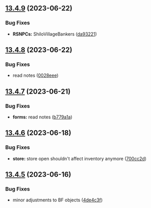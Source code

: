 ## [13.4.9](https://github.com/Torwent/WaspLib/compare/v13.4.8...v13.4.9) (2023-06-22)


### Bug Fixes

* **RSNPCs:** ShiloVillageBankers ([da93221](https://github.com/Torwent/WaspLib/commit/da9322192cc142fc4ff14a6a413e6c6cfb814a52))



## [13.4.8](https://github.com/Torwent/WaspLib/compare/v13.4.7...v13.4.8) (2023-06-22)


### Bug Fixes

* read notes ([0028eee](https://github.com/Torwent/WaspLib/commit/0028eee2b0d62a696b1fbe85ed2bf9f3000abb10))



## [13.4.7](https://github.com/Torwent/WaspLib/compare/v13.4.6...v13.4.7) (2023-06-21)


### Bug Fixes

* **forms:** read notes ([b779a1a](https://github.com/Torwent/WaspLib/commit/b779a1a8f13e2916a583ac6ad59cdf53f84b81f3))



## [13.4.6](https://github.com/Torwent/WaspLib/compare/v13.4.5...v13.4.6) (2023-06-18)


### Bug Fixes

* **store:** store open shouldn't affect inventory anymore ([700cc2d](https://github.com/Torwent/WaspLib/commit/700cc2d89404777766b3835f45a2d84fcfbe6ea7))



## [13.4.5](https://github.com/Torwent/WaspLib/compare/v13.4.4...v13.4.5) (2023-06-16)


### Bug Fixes

* minor adjustments to BF objects ([4de4c3f](https://github.com/Torwent/WaspLib/commit/4de4c3f7919453bc34493f0db67742df93e91327))



